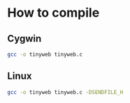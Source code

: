 # How to compile

## Cygwin

```bash
gcc -o tinyweb tinyweb.c
```

## Linux

```bash
gcc -o tinyweb tinyweb.c -DSENDFILE_H
```
